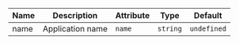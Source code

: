 <!--
SPDX-FileCopyrightText: 2022 Siemens AG

SPDX-License-Identifier: MIT
-->

| Name       | Description                   | Attribute        | Type                                      | Default             |
|------------|-------------------------------|------------------|-------------------------------------------|---------------------|
|name| Application name | `name` | `string` | `undefined` |
